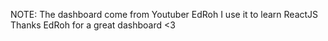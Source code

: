 NOTE:
The dashboard come  from Youtuber EdRoh 
I use it to learn ReactJS 
Thanks EdRoh for a great dashboard <3